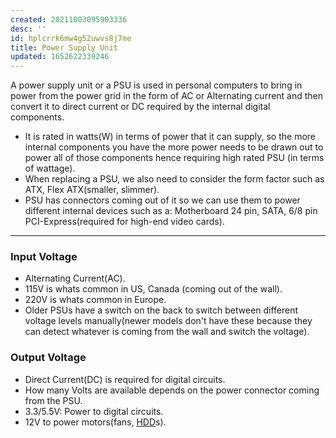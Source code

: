 ```yaml
---
created: 20211003095903336
desc: ''
id: hplcrrk6mw4g52uwvs8j7me
title: Power Supply Unit
updated: 1652622339246
---
```

   
A power supply unit or a PSU is used in personal computers to bring in power from the power grid in the form of AC or Alternating current and then convert it to direct current or DC required by the internal digital components.   
   
   
- It is rated in watts(W) in terms of power that it can supply, so the more internal components you have the more power needs to be drawn out to power all of those components hence requiring high rated PSU (in terms of wattage).   
- When replacing a PSU, we also need to consider the form factor such as ATX, Flex ATX(smaller, slimmer).   
- PSU has connectors coming out of it so we can use them to power different internal devices such as a: Motherboard 24 pin, SATA, 6/8 pin PCI-Express(required for high-end video cards).   
   
   
---   
   
### Input Voltage   
   
   
- Alternating Current(AC).   
- 115V is whats common in US, Canada (coming out of the wall).   
- 220V is whats common in Europe.   
- Older PSUs have a switch on the back to switch between different voltage levels manually(newer models don't have these because they can detect whatever is coming from the wall and switch the voltage).   
   
### Output Voltage   
   
   
- Direct Current(DC) is required for digital circuits.   
- How many Volts are available depends on the power connector coming from the PSU.   
- 3.3/5.5V: Power to digital circuits.   
- 12V to power motors(fans, [HDD](../devlog/hdd.md)s).